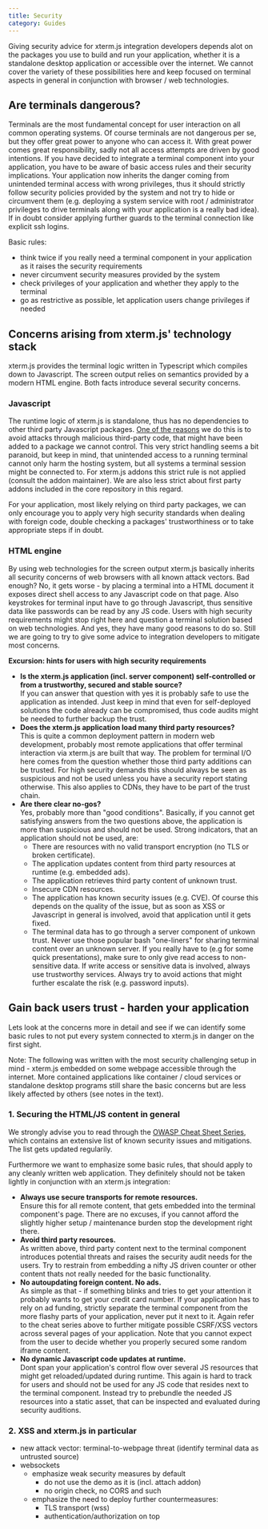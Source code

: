 ```yaml
---
title: Security
category: Guides
---
```


Giving security advice for xterm.js integration developers depends alot on the packages you use to build and run your application, whether it is a standalone desktop application or accessible over the internet. We cannot cover the variety of these possibilities here and keep focused on terminal aspects in general in conjunction with browser / web technologies.

## Are terminals dangerous?

Terminals are the most fundamental concept for user interaction on all common operating systems. Of course terminals are not dangerous per se, but they offer great power to anyone who can access it. With great power comes great responsibility, sadly not all access attempts are driven by good intentions. If you have decided to integrate a terminal component into your application, you have to be aware of basic access rules and their security implications. Your application now inherits the danger coming from unintended terminal access with wrong privileges, thus it should strictly follow security policies provided by the system and not try to hide or circumvent them (e.g. deploying a system service with root / administrator privileges to drive terminals along with your application is a really bad idea). If in doubt consider applying further guards to the terminal connection like explicit ssh logins.

Basic rules:
- think twice if you really need a terminal component in your application as it raises the security requirements
- never circumvent security measures provided by the system
- check privileges of your application and whether they apply to the terminal
- go as restrictive as possible, let application users change privileges if needed

## Concerns arising from xterm.js' technology stack

xterm.js provides the terminal logic written in Typescript which compiles down to Javascript. The screen output relies on semantics provided by a modern HTML engine. Both facts introduce several security concerns.

### Javascript

The runtime logic of xterm.js is standalone, thus has no dependencies to other third party Javascript packages. [One of the reasons](https://github.com/xtermjs/xterm.js/wiki/Contributing#third-party-dependencies) we do this is to avoid attacks through malicious third-party code, that might have been added to a package we cannot control. This very strict handling seems a bit paranoid, but keep in mind, that unintended access to a running terminal cannot only harm the hosting system, but all systems a terminal session might be connected to. For xterm.js addons this strict rule is not applied (consult the addon maintainer). We are also less strict about first party addons included in the core repository in this regard.

For your application, most likely relying on third party packages, we can only encourage you to apply very high security standards when dealing with foreign code, double checking a packages' trustworthiness or to take appropriate steps if in doubt.

### HTML engine

By using web technologies for the screen output xterm.js basically inherits all security concerns of web browsers with all known attack vectors. Bad enough? No, it gets worse - by placing a terminal into a HTML document it exposes direct shell access to any Javascript code on that page. Also keystrokes for terminal input have to go through Javascript, thus sensitive data like passwords can be read by any JS code. Users with high security requirements might stop right here and question a terminal solution based on web technologies. And yes, they have many good reasons to do so. Still we are going to try to give some advice to integration developers to mitigate most concerns.

**Excursion: hints for users with high security requirements**
- **Is the xterm.js application (incl. server component) self-controlled or from a trustworthy, secured and stable source?**  
  If you can answer that question with yes it is probably safe to use the application as intended. Just keep in mind that even for self-deployed solutions the code already can be compromised, thus code audits might be needed to further backup the trust.
- **Does the xterm.js application load many third party resources?**  
  This is quite a common deployment pattern in modern web development, probably most remote applications that offer terminal interaction via xterm.js are built that way. The problem for terminal I/O here comes from the question whether those third party additions can be trusted. For high security demands this should always be seen as suspicious and not be used unless you have a security report stating otherwise. This also applies to CDNs, they have to be part of the trust chain.
- **Are there clear no-gos?**  
  Yes, probably more than "good conditions". Basically, if you cannot get satisfying answers from the two questions above, the application is more than suspicious and should not be used. Strong indicators, that an application should not be used, are:
    - There are resources with no valid transport encryption (no TLS or broken certificate).
    - The application updates content from third party resources at runtime (e.g. embedded ads).
    - The application retrieves third party content of unknown trust.
    - Insecure CDN resources.
    - The application has known security issues (e.g. CVE). Of course this depends on the quality of the issue, but as soon as XSS or Javascript in general is involved, avoid that application until it gets fixed.
    - The terminal data has to go through a server component of unkown trust. Never use those popular bash "one-liners" for sharing terminal content over an unknown server. If you really have to (e.g for some quick presentations), make sure to only give read access to non-sensitive data. If write access or sensitive data is involved, always use trustworthy services. Always try to avoid actions that might further escalate the risk (e.g. password inputs).


## Gain back users trust - harden your application

Lets look at the concerns more in detail and see if we can identify some basic rules to not put every system connected to xterm.js in danger on the first sight.

Note: The following was written with the most security challenging setup in mind - xterm.js embedded on some webpage accessible through the internet. More contained applications like container / cloud services or standalone desktop programs still share the basic concerns but are less likely affected by others (see notes in the text).


### 1. Securing the HTML/JS content in general

We strongly advise you to read through the [OWASP Cheat Sheet Series](https://cheatsheetseries.owasp.org/), which contains an extensive list of known security issues and mitigations. The list gets updated regularily.

Furthermore we want to emphasize some basic rules, that should apply to any cleanly written web application. They definitely should not be taken lightly in conjunction with an xterm.js integration:
- **Always use secure transports for remote resources.**  
  Ensure this for all remote content, that gets embedded into the terminal component's page. There are no excuses, if you cannot afford the slightly higher setup / maintenance burden stop the development right there.
- **Avoid third party resources.**  
  As written above, third party content next to the terminal component introduces potential threats and raises the security audit needs for the users. Try to restrain from embedding a nifty JS driven counter or other content thats not really needed for the basic functionality.
- **No autoupdating foreign content. No ads.**  
  As simple as that - if something blinks and tries to get your attention it probably wants to get your credit card number. If your application has to rely on ad funding, strictly separate the terminal component from the more flashy parts of your application, never put it next to it. Again refer to the cheat series above to further mitigate possible CSRF/XSS vectors across several pages of your application. Note that you cannot expect from the user to decide whether you properly secured some random iframe content.
- **No dynamic Javascript code updates at runtime.**  
  Dont span your application's control flow over several JS resources that might get reloaded/updated during runtime. This again is hard to track for users and should not be used for any JS code that resides next to the terminal component. Instead try to prebundle the needed JS resources into a static asset, that can be inspected and evaluated during security auditions.

### 2. XSS and xterm.js in particular


- new attack vector: terminal-to-webpage threat (identify terminal data as untrusted source)
- websockets
  - emphasize weak security measures by default
    - do not use the demo as it is (incl. attach addon)
    - no origin check, no CORS and such
  - emphasize the need to deploy further countermeasures:
    - TLS transport (wss)
    - authentication/authorization on top
